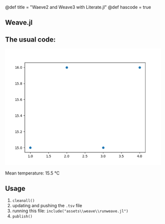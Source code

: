 
@def title = "Waeve2 and Weave3 with Literate.jl"
@def hascode = true



## Weave.jl



## The usual code:



![weave plot](/assets/weave/plot_wew.png)

Mean temperature: 15.5 °C



## Usage



1. `cleanall()`
2. updating and pushing the `.tsv` file
3. running this file: `include("assets\\weave\\runweave.jl")`
8. `publish()`
